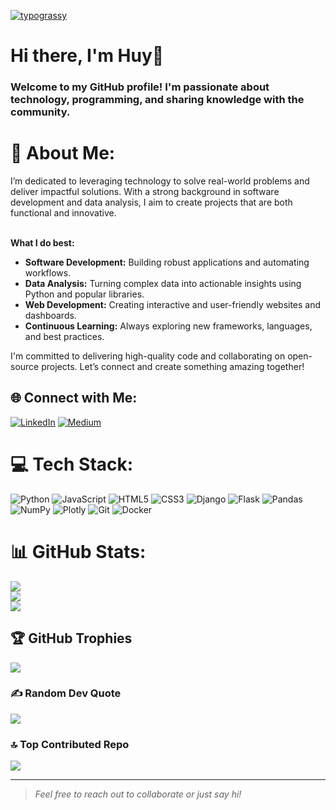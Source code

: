 [![typograssy](https://typograssy.deno.dev/api?text=こんにちは%20)](https://github.com/kawarimidoll/typograssy)
# Hi there, I'm Huy👋

### Welcome to my GitHub profile! I'm passionate about technology, programming, and sharing knowledge with the community.

# 💫 About Me:
I’m dedicated to leveraging technology to solve real-world problems and deliver impactful solutions. With a strong background in software development and data analysis, I aim to create projects that are both functional and innovative.<br><br>

**What I do best:**<br>
- **Software Development:** Building robust applications and automating workflows.
- **Data Analysis:** Turning complex data into actionable insights using Python and popular libraries.
- **Web Development:** Creating interactive and user-friendly websites and dashboards.
- **Continuous Learning:** Always exploring new frameworks, languages, and best practices.

I'm committed to delivering high-quality code and collaborating on open-source projects. Let’s connect and create something amazing together!

## 🌐 Connect with Me:
[![LinkedIn](https://img.shields.io/badge/LinkedIn-%230077B5.svg?logo=linkedin&logoColor=white)](YOUR_LINKEDIN_URL) 
[![Medium](https://img.shields.io/badge/Medium-12100E?logo=medium&logoColor=white)](YOUR_MEDIUM_URL)

# 💻 Tech Stack:
![Python](https://img.shields.io/badge/python-3670A0?style=for-the-badge&logo=python&logoColor=ffdd54)
![JavaScript](https://img.shields.io/badge/javascript-%23323330.svg?style=for-the-badge&logo=javascript&logoColor=%23F7DF1E)
![HTML5](https://img.shields.io/badge/html5-%23E34F26.svg?style=for-the-badge&logo=html5&logoColor=white)
![CSS3](https://img.shields.io/badge/css3-%231572B6.svg?style=for-the-badge&logo=css3&logoColor=white)
![Django](https://img.shields.io/badge/django-%23092E20.svg?style=for-the-badge&logo=django&logoColor=white)
![Flask](https://img.shields.io/badge/flask-%23000.svg?style=for-the-badge&logo=flask&logoColor=white)
![Pandas](https://img.shields.io/badge/pandas-%23150458.svg?style=for-the-badge&logo=pandas&logoColor=white)
![NumPy](https://img.shields.io/badge/numpy-%23013243.svg?style=for-the-badge&logo=numpy&logoColor=white)
![Plotly](https://img.shields.io/badge/Plotly-%233F4F75.svg?style=for-the-badge&logo=plotly&logoColor=white)
![Git](https://img.shields.io/badge/git-%23F05033.svg?style=for-the-badge&logo=git&logoColor=white)
![Docker](https://img.shields.io/badge/docker-%230db7ed.svg?style=for-the-badge&logo=docker&logoColor=white)
<!-- Add or remove badges as per your actual stack -->

# 📊 GitHub Stats:
![](https://github-readme-stats.vercel.app/api?username=Huy-VNNIC&theme=dark&hide_border=false&include_all_commits=true&count_private=true)<br/>
![](https://github-readme-streak-stats.herokuapp.com/?user=Huy-VNNIC&theme=dark&hide_border=false)<br/>
![](https://github-readme-stats.vercel.app/api/top-langs/?username=Huy-VNNIC&theme=dark&hide_border=false&layout=compact)

## 🏆 GitHub Trophies
![](https://github-profile-trophy.vercel.app/?username=Huy-VNNIC&theme=radical&no-frame=false&no-bg=false&margin-w=4)

### ✍️ Random Dev Quote
![](https://quotes-github-readme.vercel.app/api?type=horizontal&theme=radical)

### 🔝 Top Contributed Repo
![](https://github-contributor-stats.vercel.app/api?username=Huy-VNNIC&limit=5&theme=dark&combine_all_yearly_contributions=true)

---

> _Feel free to reach out to collaborate or just say hi!_
